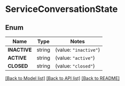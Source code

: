 # ServiceConversationState

## Enum

Name | Type | Notes
------------ | ------------- | -------------
**INACTIVE** | string | (value: `"inactive"`)
**ACTIVE** | string | (value: `"active"`)
**CLOSED** | string | (value: `"closed"`)


[[Back to Model list]](../README.md#documentation-for-models) [[Back to API list]](../README.md#documentation-for-api-endpoints) [[Back to README]](../README.md)



